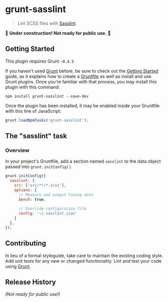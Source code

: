 # grunt-sasslint

> Lint SCSS files with [Sasslint](https://github.com/DFurnes/sasslint).

:construction: __Under construction! Not ready for public use.__ :construction:

## Getting Started
This plugin requires Grunt `~0.4.5`

If you haven't used [Grunt](http://gruntjs.com/) before, be sure to check out the [Getting Started](http://gruntjs.com/getting-started) guide, as it explains how to create a [Gruntfile](http://gruntjs.com/sample-gruntfile) as well as install and use Grunt plugins. Once you're familiar with that process, you may install this plugin with this command:

```shell
npm install grunt-sasslint --save-dev
```

Once the plugin has been installed, it may be enabled inside your Gruntfile with this line of JavaScript:

```js
grunt.loadNpmTasks('grunt-sasslint');
```

## The "sasslint" task

### Overview
In your project's Gruntfile, add a section named `sasslint` to the data object passed into `grunt.initConfig()`.

```js
grunt.initConfig({
  sasslint: {
    src: ['src/**/*.scss'],
    options: {
      // Measure and output timing data 
      bench: true,
      
      // Override configuration file
      config: '~/.sasslint.json'
    }
  },
});
```

## Contributing
In lieu of a formal styleguide, take care to maintain the existing coding style. Add unit tests for any new or changed functionality. Lint and test your code using [Grunt](http://gruntjs.com/).

## Release History
_(Not ready for public use!)_
